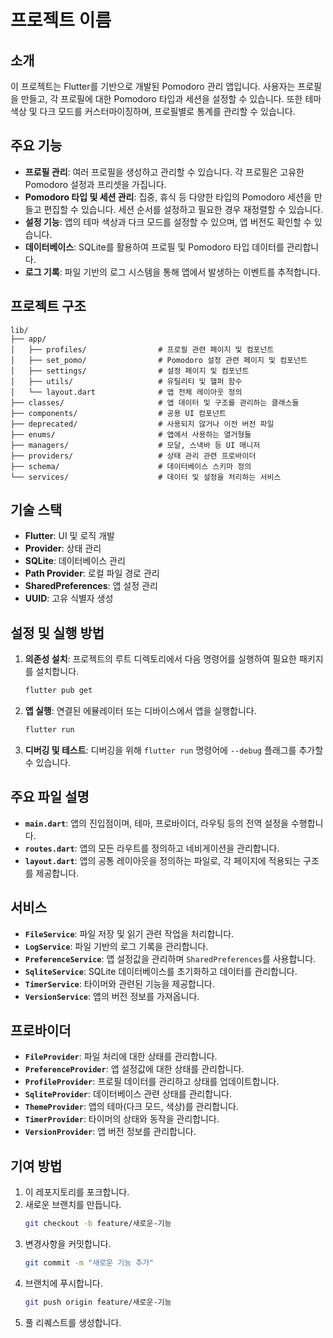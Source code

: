 
# 프로젝트 이름

## 소개
이 프로젝트는 Flutter를 기반으로 개발된 Pomodoro 관리 앱입니다. 사용자는 프로필을 만들고, 각 프로필에 대한 Pomodoro 타입과 세션을 설정할 수 있습니다. 또한 테마 색상 및 다크 모드를 커스터마이징하며, 프로필별로 통계를 관리할 수 있습니다.

## 주요 기능
- **프로필 관리**: 여러 프로필을 생성하고 관리할 수 있습니다. 각 프로필은 고유한 Pomodoro 설정과 프리셋을 가집니다.
- **Pomodoro 타입 및 세션 관리**: 집중, 휴식 등 다양한 타입의 Pomodoro 세션을 만들고 편집할 수 있습니다. 세션 순서를 설정하고 필요한 경우 재정렬할 수 있습니다.
- **설정 기능**: 앱의 테마 색상과 다크 모드를 설정할 수 있으며, 앱 버전도 확인할 수 있습니다.
- **데이터베이스**: SQLite를 활용하여 프로필 및 Pomodoro 타입 데이터를 관리합니다.
- **로그 기록**: 파일 기반의 로그 시스템을 통해 앱에서 발생하는 이벤트를 추적합니다.

## 프로젝트 구조
```
lib/
├── app/
│   ├── profiles/                # 프로필 관련 페이지 및 컴포넌트
│   ├── set_pomo/                # Pomodoro 설정 관련 페이지 및 컴포넌트
│   ├── settings/                # 설정 페이지 및 컴포넌트
│   ├── utils/                   # 유틸리티 및 헬퍼 함수
│   └── layout.dart              # 앱 전체 레이아웃 정의
├── classes/                     # 앱 데이터 및 구조를 관리하는 클래스들
├── components/                  # 공용 UI 컴포넌트
├── deprecated/                  # 사용되지 않거나 이전 버전 파일
├── enums/                       # 앱에서 사용하는 열거형들
├── managers/                    # 모달, 스낵바 등 UI 매니저
├── providers/                   # 상태 관리 관련 프로바이더
├── schema/                      # 데이터베이스 스키마 정의
└── services/                    # 데이터 및 설정을 처리하는 서비스
```

## 기술 스택
- **Flutter**: UI 및 로직 개발
- **Provider**: 상태 관리
- **SQLite**: 데이터베이스 관리
- **Path Provider**: 로컬 파일 경로 관리
- **SharedPreferences**: 앱 설정 관리
- **UUID**: 고유 식별자 생성

## 설정 및 실행 방법
1. **의존성 설치**: 프로젝트의 루트 디렉토리에서 다음 명령어를 실행하여 필요한 패키지를 설치합니다.
   ```bash
   flutter pub get
   ```

2. **앱 실행**: 연결된 에뮬레이터 또는 디바이스에서 앱을 실행합니다.
   ```bash
   flutter run
   ```

3. **디버깅 및 테스트**: 디버깅을 위해 `flutter run` 명령어에 `--debug` 플래그를 추가할 수 있습니다.

## 주요 파일 설명
- **`main.dart`**: 앱의 진입점이며, 테마, 프로바이더, 라우팅 등의 전역 설정을 수행합니다.
- **`routes.dart`**: 앱의 모든 라우트를 정의하고 네비게이션을 관리합니다.
- **`layout.dart`**: 앱의 공통 레이아웃을 정의하는 파일로, 각 페이지에 적용되는 구조를 제공합니다.

## 서비스
- **`FileService`**: 파일 저장 및 읽기 관련 작업을 처리합니다.
- **`LogService`**: 파일 기반의 로그 기록을 관리합니다.
- **`PreferenceService`**: 앱 설정값을 관리하며 `SharedPreferences`를 사용합니다.
- **`SqliteService`**: SQLite 데이터베이스를 초기화하고 데이터를 관리합니다.
- **`TimerService`**: 타이머와 관련된 기능을 제공합니다.
- **`VersionService`**: 앱의 버전 정보를 가져옵니다.

## 프로바이더
- **`FileProvider`**: 파일 처리에 대한 상태를 관리합니다.
- **`PreferenceProvider`**: 앱 설정값에 대한 상태를 관리합니다.
- **`ProfileProvider`**: 프로필 데이터를 관리하고 상태를 업데이트합니다.
- **`SqliteProvider`**: 데이터베이스 관련 상태를 관리합니다.
- **`ThemeProvider`**: 앱의 테마(다크 모드, 색상)를 관리합니다.
- **`TimerProvider`**: 타이머의 상태와 동작을 관리합니다.
- **`VersionProvider`**: 앱 버전 정보를 관리합니다.

## 기여 방법
1. 이 레포지토리를 포크합니다.
2. 새로운 브랜치를 만듭니다.
   ```bash
   git checkout -b feature/새로운-기능
   ```
3. 변경사항을 커밋합니다.
   ```bash
   git commit -m "새로운 기능 추가"
   ```
4. 브랜치에 푸시합니다.
   ```bash
   git push origin feature/새로운-기능
   ```
5. 풀 리퀘스트를 생성합니다.
